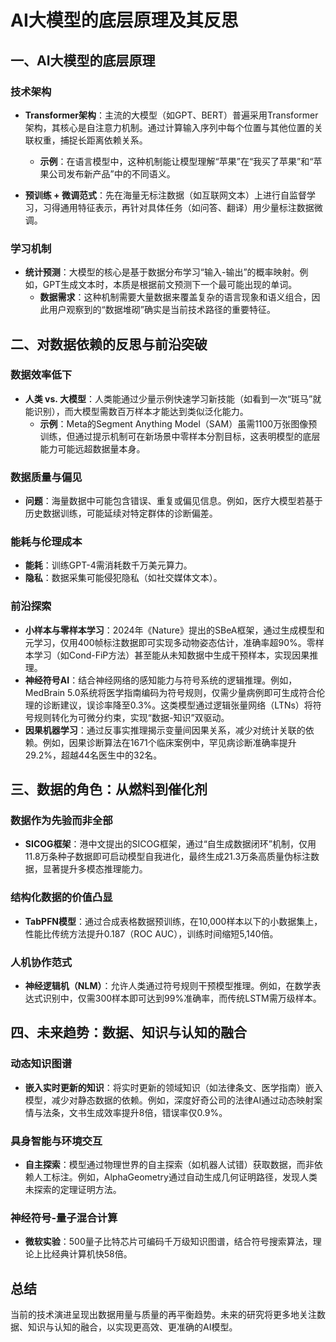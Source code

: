 # AI大模型的底层原理及其反思
## 一、AI大模型的底层原理
### 技术架构
- **Transformer架构**：主流的大模型（如GPT、BERT）普遍采用Transformer架构，其核心是自注意力机制。通过计算输入序列中每个位置与其他位置的关联权重，捕捉长距离依赖关系。
    - **示例**：在语言模型中，这种机制能让模型理解“苹果”在“我买了苹果”和“苹果公司发布新产品”中的不同语义。

- **预训练 + 微调范式**：先在海量无标注数据（如互联网文本）上进行自监督学习，习得通用特征表示，再针对具体任务（如问答、翻译）用少量标注数据微调。

### 学习机制
- **统计预测**：大模型的核心是基于数据分布学习“输入-输出”的概率映射。例如，GPT生成文本时，本质是根据前文预测下一个最可能出现的单词。
    - **数据需求**：这种机制需要大量数据来覆盖复杂的语言现象和语义组合，因此用户观察到的“数据堆砌”确实是当前技术路径的重要特征。

## 二、对数据依赖的反思与前沿突破
### 数据效率低下
- **人类 vs. 大模型**：人类能通过少量示例快速学习新技能（如看到一次“斑马”就能识别），而大模型需数百万样本才能达到类似泛化能力。
    - **示例**：Meta的Segment Anything Model（SAM）虽需1100万张图像预训练，但通过提示机制可在新场景中零样本分割目标，这表明模型的底层能力可能远超数据量本身。

### 数据质量与偏见
- **问题**：海量数据中可能包含错误、重复或偏见信息。例如，医疗大模型若基于历史数据训练，可能延续对特定群体的诊断偏差。

### 能耗与伦理成本
- **能耗**：训练GPT-4需消耗数千万美元算力。
- **隐私**：数据采集可能侵犯隐私（如社交媒体文本）。

### 前沿探索
- **小样本与零样本学习**：2024年《Nature》提出的SBeA框架，通过生成模型和元学习，仅用400帧标注数据即可实现多动物姿态估计，准确率超90%。零样本学习（如Cond-FiP方法）甚至能从未知数据中生成干预样本，实现因果推理。
- **神经符号AI**：结合神经网络的感知能力与符号系统的逻辑推理。例如，MedBrain 5.0系统将医学指南编码为符号规则，仅需少量病例即可生成符合伦理的诊断建议，误诊率降至0.3%。这类模型通过逻辑张量网络（LTNs）将符号规则转化为可微分约束，实现“数据-知识”双驱动。
- **因果机器学习**：通过反事实推理揭示变量间因果关系，减少对统计关联的依赖。例如，因果诊断算法在1671个临床案例中，罕见病诊断准确率提升29.2%，超越44名医生中的32名。

## 三、数据的角色：从燃料到催化剂
### 数据作为先验而非全部
- **SICOG框架**：港中文提出的SICOG框架，通过“自生成数据闭环”机制，仅用11.8万条种子数据即可启动模型自我进化，最终生成21.3万条高质量伪标注数据，显著提升多模态推理能力。

### 结构化数据的价值凸显
- **TabPFN模型**：通过合成表格数据预训练，在10,000样本以下的小数据集上，性能比传统方法提升0.187（ROC AUC），训练时间缩短5,140倍。

### 人机协作范式
- **神经逻辑机（NLM）**：允许人类通过符号规则干预模型推理。例如，在数学表达式识别中，仅需300样本即可达到99%准确率，而传统LSTM需万级样本。

## 四、未来趋势：数据、知识与认知的融合
### 动态知识图谱
- **嵌入实时更新的知识**：将实时更新的领域知识（如法律条文、医学指南）嵌入模型，减少对静态数据的依赖。例如，深度好奇公司的法律AI通过动态映射案情与法条，文书生成效率提升8倍，错误率仅0.9%。

### 具身智能与环境交互
- **自主探索**：模型通过物理世界的自主探索（如机器人试错）获取数据，而非依赖人工标注。例如，AlphaGeometry通过自动生成几何证明路径，发现人类未探索的定理证明方法。

### 神经符号-量子混合计算
- **微软实验**：500量子比特芯片可编码千万级知识图谱，结合符号搜索算法，理论上比经典计算机快58倍。

## 总结
当前的技术演进呈现出数据用量与质量的再平衡趋势。未来的研究将更多地关注数据、知识与认知的融合，以实现更高效、更准确的AI模型。
